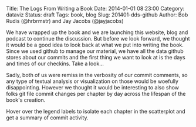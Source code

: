 Title: The Logs From Writing a Book
Date: 2014-01-01 08:23:00
Category: dataviz
Status: draft
Tags: book, blog
Slug: 201401-dds-github
Author: Bob Rudis (@hrbrmstr) and Jay Jacobs (@jayjacobs)

<link rel="stylesheet" type="text/css" href="/blog/extra/201401-dds-github1.css">
<link rel="stylesheet" type="text/css" href="/blog/extra/201401-dds-github2.css">

We have wrapped up the book and we are launching this website, blog and podcast to continue the discussion. 
But before we look forward, we thought it would be a good idea to look back at what we put into writing the book.
Since we used github to manage our material, we have all the data github stores about our commits and the first 
thing we want to look at is the days and times of our checkins.  Take a look...

<div id="chart"></div>

Sadly, both of us were remiss in the verbosity of our commit comments, so any type of textual analysis or visualization 
on those would be woefully disappointing. However we thought it would be interesting to also show folks git file commit changes 
per chapter by day across the lifespan of the book's creation. 

Hover over the legend labels to isolate each chapter in the scatterplot and get a summary of commit
activity. 

<center>
<div style="width:630px;padding:0;margin:0">
	<div style="margin:auto; height:20px; font-weight:300; font-family:'Lato','Helvetica-Neue','Helvetica','Arial','sans-serif'" id="info"></div>
	<div style="width:630px;padding:0;margin:0" id="commits" class="commits"></div>
		<ul id="ch">
		</ul>
		<div style="clear:both"></div>
</div>
</center>	

<script type="text/javascript" src="/blog/extra/201401-dds-github1.js"></script>
<script type="text/javascript" src="/blog/extra/201401-dds-github2.js"></script>



